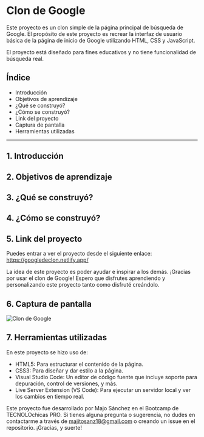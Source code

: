 # Clon de Google

Este proyecto es un clon simple de la página principal de búsqueda de Google. El propósito de este proyecto es recrear la interfaz de usuario básica de la página de inicio de Google utilizando HTML, CSS y JavaScript. 

El proyecto está diseñado para fines educativos y no tiene funcionalidad de búsqueda real.

## Índice

* Introducción
* Objetivos de aprendizaje
* ¿Qué se construyó?
* ¿Cómo se construyó?
* Link del proyecto
* Captura de pantalla
* Herramientas utilizadas

****

## 1. Introducción


## 2. Objetivos de aprendizaje

## 3. ¿Qué se construyó?

## 4. ¿Cómo se construyó?

## 5. Link del proyecto

Puedes entrar a ver el proyecto desde el siguiente enlace: https://googledeclon.netlify.app/

La idea de este proyecto es poder ayudar e inspirar a los demás. ¡Gracias por usar el clon de Google! Espero que disfrutes aprendiendo y personalizando este proyecto tanto como disfruté creándolo.

## 6. Captura de pantalla

![Clon de Google](Images/.png)

## 7. Herramientas utilizadas

En este proyecto se hizo uso de:
* HTML5: Para estructurar el contenido de la página.
* CSS3: Para diseñar y dar estilo a la página.
* Visual Studio Code: Un editor de código fuente que incluye soporte para depuración, control de versiones, y más.
* Live Server Extension (VS Code): Para ejecutar un servidor local y ver los cambios en tiempo real.


Este proyecto fue desarrollado por Majo Sánchez en el Bootcamp de TECNOLOchicas PRO. Si tienes alguna pregunta o sugerencia, no dudes en contactarme a través de majitosanz18@gmail.com o creando un issue en el repositorio. ¡Gracias, y suerte!
